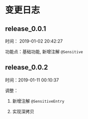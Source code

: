 # 变更日志

## release_0.0.1

时间： 2019-01-02 20:42:27

功能点：基础功能, 新增注解 `@Sensitive`


## release_0.0.2

时间：2019-01-11 00:10:37

调整：

1. 新增注解 `@SensitiveEntry`

2. 实现深拷贝